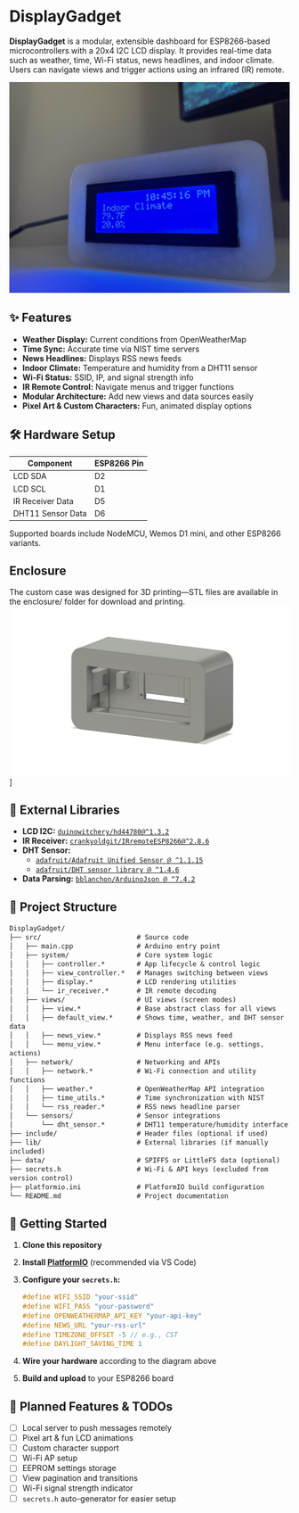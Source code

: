 # DisplayGadget

**DisplayGadget** is a modular, extensible dashboard for ESP8266-based microcontrollers with a 20x4 I2C LCD display. It provides real-time data such as weather, time, Wi-Fi status, news headlines, and indoor climate. Users can navigate views and trigger actions using an infrared (IR) remote.

![Front view of DisplayGadget](assets/front.jpg)




## ✨ Features

- **Weather Display:** Current conditions from OpenWeatherMap  
- **Time Sync:** Accurate time via NIST time servers  
- **News Headlines:** Displays RSS news feeds  
- **Indoor Climate:** Temperature and humidity from a DHT11 sensor  
- **Wi-Fi Status:** SSID, IP, and signal strength info  
- **IR Remote Control:** Navigate menus and trigger functions  
- **Modular Architecture:** Add new views and data sources easily  
- **Pixel Art & Custom Characters:** Fun, animated display options  

## 🛠️ Hardware Setup

| Component               | ESP8266 Pin |
|------------------------|-------------|
| LCD SDA                | D2          |
| LCD SCL                | D1          |
| IR Receiver Data       | D5          |
| DHT11 Sensor Data      | D6          |


Supported boards include NodeMCU, Wemos D1 mini, and other ESP8266 variants.

## Enclosure
The custom case was designed for 3D printing—STL files are available in the enclosure/ folder for download and printing.
![Body render](assets/body_render.jpg)]


## 🧰 External Libraries

- **LCD I2C:** [`duinowitchery/hd44780@^1.3.2`](https://github.com/duinoWitchery/hd44780)
- **IR Receiver:** [`crankyoldgit/IRremoteESP8266@^2.8.6`](https://github.com/crankyoldgit/IRremoteESP8266)
- **DHT Sensor:**
  - [`adafruit/Adafruit Unified Sensor @ ^1.1.15`](https://github.com/adafruit/Adafruit_Sensor)
  - [`adafruit/DHT sensor library @ ^1.4.6`](https://github.com/adafruit/DHT-sensor-library)
- **Data Parsing:** [`bblanchon/ArduinoJson @ ^7.4.2`](https://github.com/bblanchon/ArduinoJson)

## 🧱 Project Structure

```plaintext
DisplayGadget/
├── src/                        # Source code
│   ├── main.cpp                # Arduino entry point
│   ├── system/                 # Core system logic
│   │   ├── controller.*        # App lifecycle & control logic
│   │   ├── view_controller.*   # Manages switching between views
│   │   ├── display.*           # LCD rendering utilities
│   │   └── ir_receiver.*       # IR remote decoding
│   ├── views/                  # UI views (screen modes)
│   │   ├── view.*              # Base abstract class for all views
│   │   ├── default_view.*      # Shows time, weather, and DHT sensor data
│   │   ├── news_view.*         # Displays RSS news feed
│   │   └── menu_view.*         # Menu interface (e.g. settings, actions)
│   ├── network/                # Networking and APIs
│   │   ├── network.*           # Wi-Fi connection and utility functions
│   │   ├── weather.*           # OpenWeatherMap API integration
│   │   ├── time_utils.*        # Time synchronization with NIST
│   │   └── rss_reader.*        # RSS news headline parser
│   └── sensors/                # Sensor integrations
│       └── dht_sensor.*        # DHT11 temperature/humidity interface
├── include/                    # Header files (optional if used)
├── lib/                        # External libraries (if manually included)
├── data/                       # SPIFFS or LittleFS data (optional)
├── secrets.h                   # Wi-Fi & API keys (excluded from version control)
├── platformio.ini              # PlatformIO build configuration
└── README.md                   # Project documentation
```

## 🚀 Getting Started

1. **Clone this repository**
2. **Install [PlatformIO](https://platformio.org/)** (recommended via VS Code)
3. **Configure your `secrets.h`:**

    ```cpp
    #define WIFI_SSID "your-ssid"
    #define WIFI_PASS "your-password"
    #define OPENWEATHERMAP_API_KEY "your-api-key"
    #define NEWS_URL "your-rss-url"
    #define TIMEZONE_OFFSET -5 // e.g., CST
    #define DAYLIGHT_SAVING_TIME 1
    ```

4. **Wire your hardware** according to the diagram above
5. **Build and upload** to your ESP8266 board

## 🧪 Planned Features & TODOs

- [ ] Local server to push messages remotely  
- [ ] Pixel art & fun LCD animations  
- [ ] Custom character support  
- [ ] Wi-Fi AP setup  
- [ ] EEPROM settings storage  
- [ ] View pagination and transitions  
- [ ] Wi-Fi signal strength indicator  
- [ ] `secrets.h` auto-generator for easier setup  
